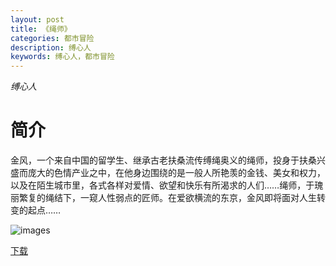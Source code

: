 ```yaml
---
layout: post
title: 《绳师》
categories: 都市冒险
description: 缚心人
keywords: 缚心人，都市冒险
---
```

*缚心人*

# 简介

金风，一个来自中国的留学生、继承古老扶桑流传缚绳奥义的绳师，投身于扶桑兴盛而庞大的色情产业之中，在他身边围绕的是一般人所艳羡的金钱、美女和权力，以及在陌生城市里，各式各样对爱情、欲望和快乐有所渴求的人们……绳师，于瑰丽繁复的绳结下，一窥人性弱点的匠师。在爱欲横流的东京，金风即将面对人生转变的起点……

![images](http://tvax3.sinaimg.cn/large/008dGP0Fgy1gtwz5cca7wj303c046jra.jpg)

[下载](https://link.jscdn.cn/1drv/aHR0cHM6Ly8xZHJ2Lm1zL3QvcyFBaGU2R2dNWmVFb2poRVAzYzdTNW5XZFBFUFlrP2U9WExnZTZr.txt)
